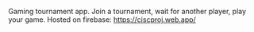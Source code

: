 Gaming tournament app. Join a tournament, wait for another player, play your game.
Hosted on firebase: https://ciscproj.web.app/
